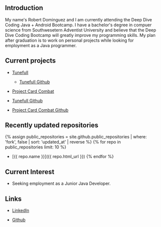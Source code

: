 ## Introduction
    
My name's Robert Dominguez and I am currently attending the Deep Dive Coding Java + Android Bootcamp.
I have a bachelor's degree in compuer science from Southwesetern Adventist University and believe that 
the Deep Dive Coding Bootcamp will greatly improve my programming skills. My plan after graduation is to
work on personal projects while looking for employment as a Java programmer.
	
## Current projects

* [Tunefull](https://tunefull.github.io/)
  * [Tunefull Github](https://github.com/tunefull)

*  [Project Card Combat](https://dominguez1st.github.io/card-combat/)
  * [Tunefull Github](https://github.com/tunefull)
  * [Project Card Combat Github](https://github.com/Dominguez1st/card-combat)

## Recently updated repositories

{% assign public_repositories = site.github.public_repositories | where: 'fork', false | sort: 'updated_at' | reverse %}
{% for repo in public_repositories limit: 10 %}
* [{{ repo.name }}]({{ repo.html_url }})
{% endfor %}

## Current Interest
	
* Seeking employment as a Junior Java Developer.

## Links

* [LinkedIn](https://www.linkedin.com/in/robert-dominguez-0a5553178/)

* [Github](https://github.com/Dominguez1st)
